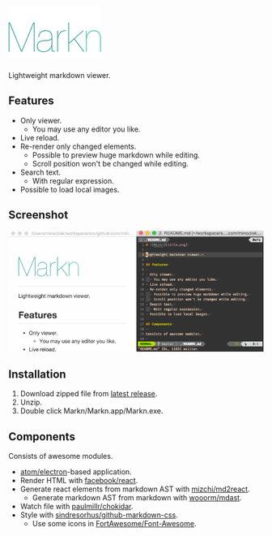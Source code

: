 # ![Markn](title.png)

Lightweight markdown viewer.

## Features

- Only viewer.
  - You may use any editor you like.
- Live reload.
- Re-render only changed elements.
  - Possible to preview huge markdown while editing.
  - Scroll position won't be changed while editing.
- Search text.
  - With regular expression.
- Possible to load local images.

## Screenshot

![Demo](demo.gif)

## Installation

1. Download zipped file from [latest release](https://github.com/minodisk/markn/releases/latest).
1. Unzip.
1. Double click Markn/Markn.app/Markn.exe.

## Components

Consists of awesome modules.

- [atom/electron](https://github.com/atom/electron)-based application.
- Render HTML with [facebook/react](https://github.com/facebook/react).
- Generate react elements from markdown AST with [mizchi/md2react](https://github.com/mizchi/md2react).
  - Generate markdown AST from markdown with [wooorm/mdast](https://github.com/wooorm/mdast).
- Watch file with [paulmillr/chokidar](https://github.com/paulmillr/chokidar).
- Style with [sindresorhus/github-markdown-css](https://github.com/sindresorhus/github-markdown-css).
  - Use some icons in [FortAwesome/Font-Awesome](https://github.com/FortAwesome/Font-Awesome).
